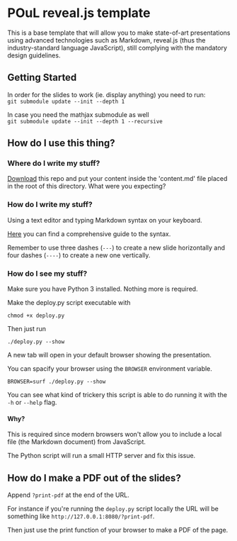 # POuL reveal.js template

This is a base template that will allow you to make state-of-art presentations
using advanced technologies such as Markdown, reveal.js (thus the
industry-standard language JavaScript), still complying with the mandatory
design guidelines.

## Getting Started

In order for the slides to work (ie. display anything) you need to run:  
`git submodule update --init --depth 1`  

In case you need the mathjax submodule as well  
`git submodule update --init --depth 1 --recursive`

## How do I use this thing?

### Where do I write my stuff?

[Download][download] this repo and put your content inside the 'content.md'
file placed in the root of this directory. What were you expecting?

### How do I write my stuff?

Using a text editor and typing Markdown syntax on your keyboard.

[Here][markdown-guide] you can find a comprehensive guide to the syntax.

Remember to use three dashes (`---`) to create a new slide horizontally and
four dashes (`----`) to create a new one vertically.

### How do I see my stuff?

Make sure you have Python 3 installed. Nothing more is required.

Make the deploy.py script executable with

    chmod +x deploy.py

Then just run

    ./deploy.py --show

A new tab will open in your default browser showing the presentation.

You can spacify your browser using the `BROWSER` environment variable.

    BROWSER=surf ./deploy.py --show

You can see what kind of trickery this script is able to do running it with the
`-h` or `--help` flag.

#### Why?

This is required since modern browsers won't allow you to include a local file
(the Markdown document) from JavaScript.

The Python script will run a small HTTP server and fix this issue.

## How do I make a PDF out of the slides?

Append `?print-pdf` at the end of the URL.

For instance if you're running the `deploy.py` script locally the URL will be
something like `http://127.0.0.1:8080/?print-pdf`.

Then just use the print function of your browser to make a PDF of the page.


[download]: https://gitlab.poul.org/corsi/revealjs-poul/repository/archive.zip?ref=master
[markdown-guide]: https://github.com/adam-p/markdown-here/wiki/Markdown-Cheatsheet
